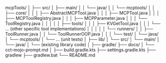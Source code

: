 mcpTools/
│
├── src/
│   ├── main/
│   │   └── java/
│   │       └── mcptools/
│   │           ├── core/
│   │           │   ├── AbstractMCPTool.java
│   │           │   ├── MCPTool.java
│   │           │   ├── MCPToolRegistry.java
│   │           │   ├── MCPParameter.java
│   │           │   └── ToolRegistry.java
│   │           │
│   │           ├── tools/
│   │           │   ├── KVGetTool.java
│   │           │   └── ... (other specific tool implementations)
│   │           │
│   │           └── runners/
│   │               ├── ToolRunner.java
│   │               └── ToolRunnerOOP.java
│   │
│   └── test/
│       └── java/
│           └── mcptools/
│               └── ... (unit tests)
│
├── lib/
│   └── src/
│       └── main/
│           └── java/
│               └── (existing library code)
│
├── gradle/
├── docs/
│   └── cct-mojo-prompt.md
│
├── build.gradle.kts
├── settings.gradle.kts
├── gradlew
├── gradlew.bat
└── README.md

